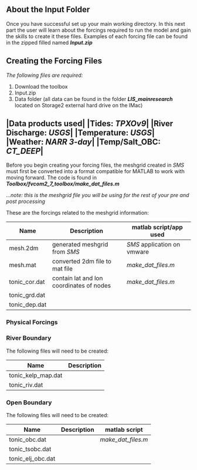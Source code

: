 ## About the Input Folder

Once you have successful set up your main working directory. In this next part the user will learn about the forcings required to run the model and gain the skills to create it these files. Examples of each forcing file can be found in the zipped filled named ***Input.zip***

## Creating the Forcing Files 

*The following files are required:*
1. Download the toolbox
2. Input.zip
3. Data folder (all data can be found in the folder ***LIS_mainresearch*** located on Storage2 external hard drive on the IMac)

|Data products used|
|Tides:             ***TPXOv9***|
|River Discharge:   ***USGS***|
|Temperature:       ***USGS***| 
|Weather:           ***NARR 3-day***|
|Temp/Salt_OBC:     ***CT_DEEP***|
-

Before you begin creating your forcing files, the meshgrid created in *SMS* must first be converted into a format compatible for MATLAB to work with moving forward. The code is found in ***Toolbox/fvcom2_7_toolbox/make_dat_files.m***

*...note: this is the meshgrid file you will be using for the rest of your pre and post processing*

These are the forcings related to the meshgrid information:

|Name         |Description                              | matlab script/app used     |
|-------------|-----------------------------------------|----------------------------|
|mesh.2dm     | generated meshgrid from *SMS*           | *SMS* application on vmware|
|mesh.mat     | converted 2dm file to mat file          |*make_dat_files.m*          |
|tonic_cor.dat| contain lat and lon coordinates of nodes|*make_dat_files.m*          |
|tonic_grd.dat|
|tonic_dep.dat|

### Physical Forcings
### River Boundary
The following files will need to be created:

|Name              |Description|
|------------------|-----------|
|tonic_kelp_map.dat|
|tonic_riv.dat     |

### Open Boundary
The following files will need to be created:

|Name         |Description| matlab script|
|-------------|-----------|--------------|
|tonic_obc.dat|           | *make_dat_files.m*|
|tonic_tsobc.dat|
|tonic_elj_obc.dat|
